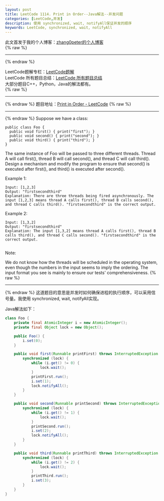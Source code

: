```yaml
---
layout: post
title: LeetCode 1114. Print in Order--Java解法--并发问题 
categories: [LeetCode,并发]
description: 使用 synchronized, wait, notifyAll保证并发的顺序
keywords: LeetCode, synchronized, wait, notifyAll
---
```


此文首发于我的个人博客：[zhang0peter的个人博客](https://zhang0peter.com)         
{% raw %}
***          
{% endraw %}


LeetCode题解专栏：[LeetCode题解](https://zhang0peter.com/categories/#LeetCode)               
LeetCode 所有题目总结：[LeetCode 所有题目总结](https://blog.csdn.net/zhangpeterx/article/details/100055202)                  
大部分题目C++，Python，Java的解法都有。                   
{% raw %}
***          
{% endraw %}
题目地址：[Print in Order - LeetCode](https://leetcode.com/problems/print-in-order/)
{% raw %}
***          
{% endraw %}
Suppose we have a class:
```
public class Foo {
  public void first() { print("first"); }
  public void second() { print("second"); }
  public void third() { print("third"); }
}
```
The same instance of Foo will be passed to three different threads. Thread A will call first(), thread B will call second(), and thread C will call third(). Design a mechanism and modify the program to ensure that second() is executed after first(), and third() is executed after second().

 

Example 1:
```
Input: [1,2,3]
Output: "firstsecondthird"
Explanation: There are three threads being fired asynchronously. The input [1,2,3] means thread A calls first(), thread B calls second(), and thread C calls third(). "firstsecondthird" is the correct output.
```
Example 2:
```
Input: [1,3,2]
Output: "firstsecondthird"
Explanation: The input [1,3,2] means thread A calls first(), thread B calls third(), and thread C calls second(). "firstsecondthird" is the correct output.
 
```
Note:

We do not know how the threads will be scheduled in the operating system, even though the numbers in the input seems to imply the ordering. The input format you see is mainly to ensure our tests' comprehensiveness.
{% raw %}
***          
{% endraw %}
这道题目的意思是并发时如何确保进程的执行顺序，可以采用信号量。我使用 synchronized, wait, notifyAll实现。

Java解法如下：
```java
class Foo {
    private final AtomicInteger i = new AtomicInteger();
    private final Object lock = new Object();

    public Foo() {
        i.set(0);
    }

    public void first(Runnable printFirst) throws InterruptedException {
        synchronized (lock) {
            while (i.get() != 0) {
                lock.wait();
            }
            printFirst.run();
            i.set(1);
            lock.notifyAll();
        }
    }

    public void second(Runnable printSecond) throws InterruptedException {
        synchronized (lock) {
            while (i.get() != 1) {
                lock.wait();
            }
            printSecond.run();
            i.set(2);
            lock.notifyAll();
        }
    }

    public void third(Runnable printThird) throws InterruptedException {
        synchronized (lock) {
            while (i.get() != 2) {
                lock.wait();
            }
            printThird.run();
            i.set(3);
        }
    }
}
```


